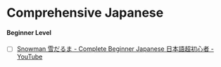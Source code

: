 # Comprehensive Japanese

#### Beginner Level


- [ ] [Snowman 雪だるま - Complete Beginner Japanese 日本語超初心者 - YouTube](https://www.youtube.com/watch?v=NUTWwLvqOdA&list=PLPdNX2arS9Mb1iiA0xHkxj3KVwssHQxYP&index=7)

